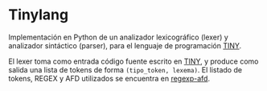 # Tinylang

Implementación en Python de un analizador lexicográfico (lexer) y analizador sintáctico (parser), para el lenguaje de programación [TINY](docs/tiny.md).

El lexer toma como entrada código fuente escrito en [TINY](docs/tiny.md), y produce como salida una lista de tokens de forma `(tipo_token, lexema)`. El listado de tokens, REGEX y AFD utilizados se encuentra en [regexp-afd](docs/regexp-afd.md).
